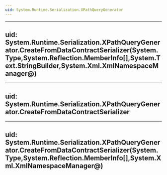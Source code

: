 ```yaml
---
uid: System.Runtime.Serialization.XPathQueryGenerator
---
```


---
uid: System.Runtime.Serialization.XPathQueryGenerator.CreateFromDataContractSerializer(System.Type,System.Reflection.MemberInfo[],System.Text.StringBuilder,System.Xml.XmlNamespaceManager@)
---

---
uid: System.Runtime.Serialization.XPathQueryGenerator.CreateFromDataContractSerializer
---

---
uid: System.Runtime.Serialization.XPathQueryGenerator.CreateFromDataContractSerializer(System.Type,System.Reflection.MemberInfo[],System.Xml.XmlNamespaceManager@)
---
